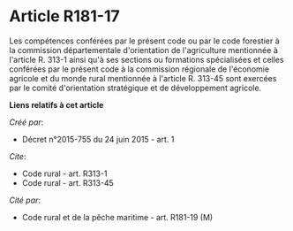 # Article R181-17

Les compétences conférées par le présent code ou par le code forestier à la commission départementale d'orientation de
l'agriculture mentionnée à l'article R. 313-1 ainsi qu'à ses sections ou formations spécialisées et celles conférées par le
présent code à la commission régionale de l'économie agricole et du monde rural mentionnée à l'article R. 313-45 sont
exercées par le comité d'orientation stratégique et de développement agricole.

**Liens relatifs à cet article**

_Créé par_:

  - Décret n°2015-755 du 24 juin 2015 - art. 1

_Cite_:

  - Code rural - art. R313-1
  - Code rural - art. R313-45

_Cité par_:

  - Code rural et de la pêche maritime - art. R181-19 (M)
